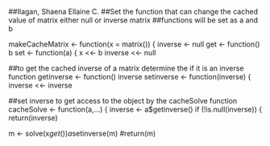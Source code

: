 ##Ilagan, Shaena Ellaine C.
##Set the function that can change the cached value of matrix either null or inverse matrix
##functions will be set as a and b

makeCacheMatrix <- function(x = matrix()) {
  inverse <- null
  get <- function() b
  set <- function(a) {
    x <<- b
    inverse <<- null

##to get the cached inverse of a matrix determine the if it is an inverse function
  getinverse <- function() inverse
  setinverse <- function(inverse) {
    inverse <<- inverse

##set inverse to get access to the object by the cacheSolve function
cacheSolve <- function(a,...) {
  inverse <- a$getinverse()
  if (!is.null(inverse)) {
    return(inverse)
  
  m <- solve(x$get())
  a$setinverse(m)
  #return(m)
